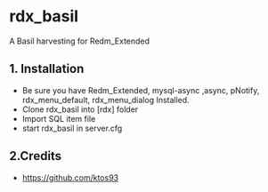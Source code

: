 # rdx_basil
A Basil harvesting for Redm_Extended

## 1. Installation

- Be sure you have Redm_Extended, mysql-async ,async, pNotify, rdx_menu_default, rdx_menu_dialog Installed.
- Clone rdx_basil into [rdx] folder
- Import SQL item file
- start rdx_basil in server.cfg

## 2.Credits
- https://github.com/ktos93
